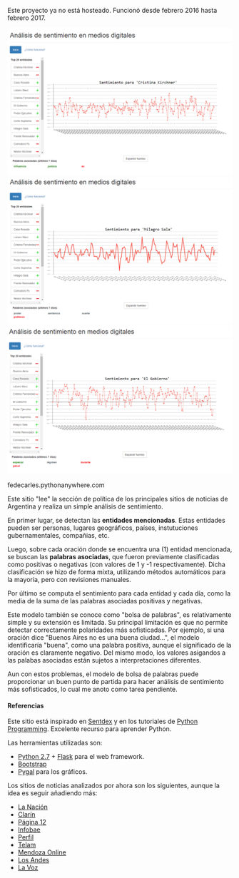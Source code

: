 Este proyecto ya no está hosteado. Funcionó desde febrero 2016 hasta febrero 2017.

![ASMD1](/static/images/asmd1.png)
![ASMD2](/static/images/asmd2.png)
![ASMD3](/static/images/asmd3.png)


fedecarles.pythonanywhere.com

Este sitio "lee" la sección de política de los principales sitios de noticias
de Argentina y realiza un simple análisis de sentimiento.

En primer lugar, se detectan las **entidades mencionadas**. Estas entidades
pueden ser personas, lugares geográficos, países, instutuciones
gubernamentales, compañias, etc.

Luego, sobre cada oración donde se encuentra una (1) entidad mencionada, se
buscan las **palabras asociadas**, que fueron previamente clasificadas como
positivas o negativas (con valores de 1 y -1 respectivamente). Dicha clasificación se hizo de forma mixta,
utilizando métodos automáticos para la mayoría, pero con revisiones
manuales.

Por último se computa el sentimiento para cada entidad y cada día, como la
media de la suma de las palabras asociadas positivas y negativas.

Este modelo también se conoce como "bolsa de palabras", es relativamente
simple y su extensión es limitada. Su principal limitación es que no permite
detectar correctamente polaridades más sofisticadas. Por ejemplo, si una
oración dice "Buenos Aires no es una buena ciudad...", el modelo
identificaría "buena", como una palabra positiva, aunque el significado de
la oración es claramente negativo. Del mismo modo, los valores asigandos a
las palabas asociadas están sujetos a interpretaciones diferentes.

Aun con estos problemas, el modelo de bolsa de palabras puede proporcionar un buen
punto de partida para hacer análisis de sentimiento más sofisticados, lo
cual me anoto como tarea pendiente.</p>

#### Referencias
Este sitio está inspirado en [Sentdex][1] y en los tutoriales de
[Python Programming][2]. Excelente recurso para aprender Python.

Las herramientas utilizadas son:

* [Python 2.7][3] + [Flask][4] para el web framework.
* [Bootstrap][5]
* [Pygal][6] para los gráficos.

Los sitios de noticias analizados por ahora son los siguientes, aunque
la idea es seguir añadiendo más:

* [La Nación][7]
* [Clarín][8]
* [Página 12][9]
* [Infobae][10]
* [Perfil][11]
* [Telam][12]
* [Mendoza Online][13]
* [Los Andes][14]
* [La Voz][15]


[1]: http://sentdex.com/
[2]: https://pythonprogramming.net/
[3]: https://www.python.org/
[4]: http://flask.pocoo.org/
[5]: http://getbootstrap.com/
[6]: http://www.pygal.org/en/latest/
[7]: http://www.lanacion.com.ar/
[8]: http://www.clarin.com/
[9]: http://www.pagina12.com.ar
[10]: http://www.infobae.com/
[11]: http://www.perfil.com/
[12]: http://www.telam.com.ar/
[13]: http://www.mdzol.com/
[14]: http://losandes.com.ar/
[15]: http://www.lavoz.com.ar/
